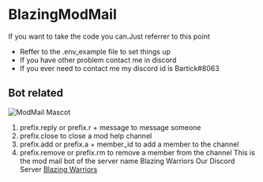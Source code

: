 # BlazingModMail
If you want to take the code you can.Just referrer to this point
* Reffer to the .env_example file to set things up
* If you have other problem contact me in discord
* If you ever need to contact me my discord id is Bartick#8063

## Bot related
![ModMail Mascot](https://cdn.discordapp.com/attachments/761833611971788804/775768415922946078/1e992312c0bef7dd86fc6d4b74ea5e23.png "ModMail Mascot")
1. prefix.reply or prefix.r + message to message someone
2. prefix.close to close a mod help channel
3. prefix.add or prefix.a + member_id to add a member to the channel
4. prefix.remove or prefix.rm to remove a member from the channel
This is the mod mail bot of the server name Blazing Warriors
Our Discord Server [Blazing Warriors](http://discord.gg/qEXKhVU "Blazing Warriors")
